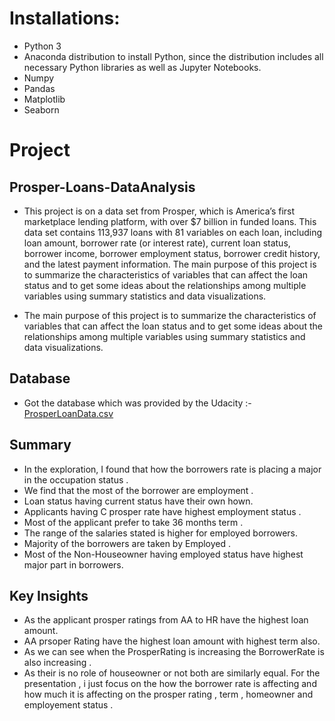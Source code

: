 # Installations:
- Python 3 
- Anaconda distribution to install Python, since the distribution includes all necessary Python libraries as well as Jupyter Notebooks.
- Numpy
- Pandas
- Matplotlib
- Seaborn

# Project

## Prosper-Loans-DataAnalysis
- This project is on a data set from Prosper, which is America’s first marketplace lending platform, with over $7 billion in funded loans. This data set contains 113,937 loans with 81 variables on each loan, including loan amount, borrower rate (or interest rate), current loan status, borrower income, borrower employment status, borrower credit history, and the latest payment information.  The main purpose of this project is to summarize the characteristics of variables that can affect the loan status and to get some ideas about the relationships among multiple variables using summary statistics and data visualizations.

- The main purpose of this project is to summarize the characteristics of variables that can affect the loan status and to get some ideas about the relationships among multiple variables using summary statistics and data visualizations.

## Database
- Got the database which was provided by the Udacity :- [ProsperLoanData.csv](https://s3.amazonaws.com/udacity-hosted-downloads/ud651/prosperLoanData.csv)
## Summary
- In the exploration, I found that how the borrowers rate is placing a major in the occupation status .
- We find that the most of the borrower are employment .
- Loan status having current status have their own hown.
- Applicants having C prosper rate have highest employment status .
- Most of the applicant prefer to take 36 months term .
- The range of the salaries stated is higher for employed borrowers.
- Majority of the borrowers are taken by Employed .
- Most of the Non-Houseowner having employed status have highest major part in borrowers.
## Key Insights
- As the applicant prosper ratings from AA to HR have the highest loan amount.
- AA prsoper Rating have the highest loan amount with highest term also.
- As we can see when the ProsperRating is increasing the BorrowerRate is also increasing .
- As their is no role of houseowner or not both are similarly equal.
For the presentation , i just focus on the how the borrower rate is affecting and how much it is affecting on the prosper rating , term , homeowner and employement status .
